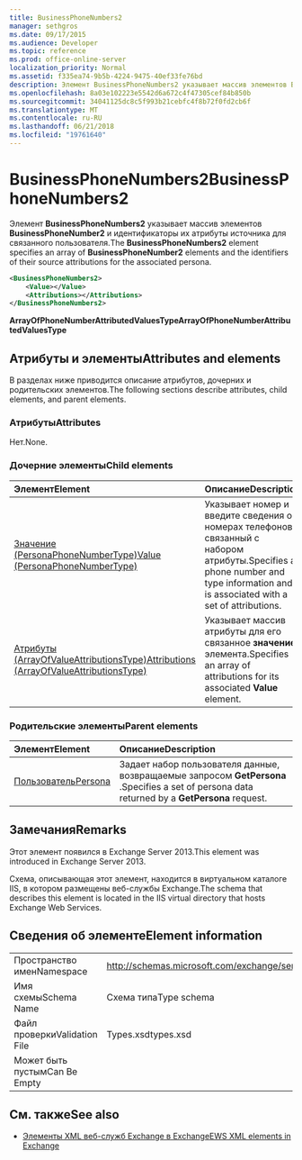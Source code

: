```yaml
---
title: BusinessPhoneNumbers2
manager: sethgros
ms.date: 09/17/2015
ms.audience: Developer
ms.topic: reference
ms.prod: office-online-server
localization_priority: Normal
ms.assetid: f335ea74-9b5b-4224-9475-40ef33fe76bd
description: Элемент BusinessPhoneNumbers2 указывает массив элементов BusinessPhoneNumber2 и идентификаторы их атрибуты источника для связанного пользователя.
ms.openlocfilehash: 8a03e102223e5542d6a672c4f47305cef84b850b
ms.sourcegitcommit: 34041125dc8c5f993b21cebfc4f8b72f0fd2cb6f
ms.translationtype: MT
ms.contentlocale: ru-RU
ms.lasthandoff: 06/21/2018
ms.locfileid: "19761640"
---
```

# <a name="businessphonenumbers2"></a><span data-ttu-id="cf399-103">BusinessPhoneNumbers2</span><span class="sxs-lookup"><span data-stu-id="cf399-103">BusinessPhoneNumbers2</span></span>

<span data-ttu-id="cf399-104">Элемент **BusinessPhoneNumbers2** указывает массив элементов **BusinessPhoneNumber2** и идентификаторы их атрибуты источника для связанного пользователя.</span><span class="sxs-lookup"><span data-stu-id="cf399-104">The **BusinessPhoneNumbers2** element specifies an array of **BusinessPhoneNumber2** elements and the identifiers of their source attributions for the associated persona.</span></span> 
  
```XML
<BusinessPhoneNumbers2>
    <Value></Value>
    <Attributions></Attributions>
</BusinessPhoneNumbers2>
```

 <span data-ttu-id="cf399-105">**ArrayOfPhoneNumberAttributedValuesType**</span><span class="sxs-lookup"><span data-stu-id="cf399-105">**ArrayOfPhoneNumberAttributedValuesType**</span></span>
## <a name="attributes-and-elements"></a><span data-ttu-id="cf399-106">Атрибуты и элементы</span><span class="sxs-lookup"><span data-stu-id="cf399-106">Attributes and elements</span></span>

<span data-ttu-id="cf399-107">В разделах ниже приводится описание атрибутов, дочерних и родительских элементов.</span><span class="sxs-lookup"><span data-stu-id="cf399-107">The following sections describe attributes, child elements, and parent elements.</span></span>
  
### <a name="attributes"></a><span data-ttu-id="cf399-108">Атрибуты</span><span class="sxs-lookup"><span data-stu-id="cf399-108">Attributes</span></span>

<span data-ttu-id="cf399-109">Нет.</span><span class="sxs-lookup"><span data-stu-id="cf399-109">None.</span></span>
  
### <a name="child-elements"></a><span data-ttu-id="cf399-110">Дочерние элементы</span><span class="sxs-lookup"><span data-stu-id="cf399-110">Child elements</span></span>

|<span data-ttu-id="cf399-111">**Элемент**</span><span class="sxs-lookup"><span data-stu-id="cf399-111">**Element**</span></span>|<span data-ttu-id="cf399-112">**Описание**</span><span class="sxs-lookup"><span data-stu-id="cf399-112">**Description**</span></span>|
|:-----|:-----|
|[<span data-ttu-id="cf399-113">Значение (PersonaPhoneNumberType)</span><span class="sxs-lookup"><span data-stu-id="cf399-113">Value (PersonaPhoneNumberType)</span></span>](value-personaphonenumbertype.md) <br/> |<span data-ttu-id="cf399-114">Указывает номер и введите сведения о номерах телефонов и связанный с набором атрибуты.</span><span class="sxs-lookup"><span data-stu-id="cf399-114">Specifies a phone number and type information and is associated with a set of attributions.</span></span>  <br/> |
|[<span data-ttu-id="cf399-115">Атрибуты (ArrayOfValueAttributionsType)</span><span class="sxs-lookup"><span data-stu-id="cf399-115">Attributions (ArrayOfValueAttributionsType)</span></span>](attributions-arrayofvalueattributionstype.md) <br/> |<span data-ttu-id="cf399-116">Указывает массив атрибуты для его связанное **значение** элемента.</span><span class="sxs-lookup"><span data-stu-id="cf399-116">Specifies an array of attributions for its associated **Value** element.</span></span>  <br/> |
   
### <a name="parent-elements"></a><span data-ttu-id="cf399-117">Родительские элементы</span><span class="sxs-lookup"><span data-stu-id="cf399-117">Parent elements</span></span>

|<span data-ttu-id="cf399-118">**Элемент**</span><span class="sxs-lookup"><span data-stu-id="cf399-118">**Element**</span></span>|<span data-ttu-id="cf399-119">**Описание**</span><span class="sxs-lookup"><span data-stu-id="cf399-119">**Description**</span></span>|
|:-----|:-----|
|[<span data-ttu-id="cf399-120">Пользователь</span><span class="sxs-lookup"><span data-stu-id="cf399-120">Persona</span></span>](persona.md) <br/> |<span data-ttu-id="cf399-121">Задает набор пользователя данные, возвращаемые запросом **GetPersona** .</span><span class="sxs-lookup"><span data-stu-id="cf399-121">Specifies a set of persona data returned by a **GetPersona** request.</span></span>  <br/> |
   
## <a name="remarks"></a><span data-ttu-id="cf399-122">Замечания</span><span class="sxs-lookup"><span data-stu-id="cf399-122">Remarks</span></span>

<span data-ttu-id="cf399-123">Этот элемент появился в Exchange Server 2013.</span><span class="sxs-lookup"><span data-stu-id="cf399-123">This element was introduced in Exchange Server 2013.</span></span>
  
<span data-ttu-id="cf399-124">Схема, описывающая этот элемент, находится в виртуальном каталоге IIS, в котором размещены веб-службы Exchange.</span><span class="sxs-lookup"><span data-stu-id="cf399-124">The schema that describes this element is located in the IIS virtual directory that hosts Exchange Web Services.</span></span>
  
## <a name="element-information"></a><span data-ttu-id="cf399-125">Сведения об элементе</span><span class="sxs-lookup"><span data-stu-id="cf399-125">Element information</span></span>

|||
|:-----|:-----|
|<span data-ttu-id="cf399-126">Пространство имен</span><span class="sxs-lookup"><span data-stu-id="cf399-126">Namespace</span></span>  <br/> |http://schemas.microsoft.com/exchange/services/2006/types  <br/> |
|<span data-ttu-id="cf399-127">Имя схемы</span><span class="sxs-lookup"><span data-stu-id="cf399-127">Schema Name</span></span>  <br/> |<span data-ttu-id="cf399-128">Схема типа</span><span class="sxs-lookup"><span data-stu-id="cf399-128">Type schema</span></span>  <br/> |
|<span data-ttu-id="cf399-129">Файл проверки</span><span class="sxs-lookup"><span data-stu-id="cf399-129">Validation File</span></span>  <br/> |<span data-ttu-id="cf399-130">Types.xsd</span><span class="sxs-lookup"><span data-stu-id="cf399-130">types.xsd</span></span>  <br/> |
|<span data-ttu-id="cf399-131">Может быть пустым</span><span class="sxs-lookup"><span data-stu-id="cf399-131">Can Be Empty</span></span>  <br/> ||
   
## <a name="see-also"></a><span data-ttu-id="cf399-132">См. также</span><span class="sxs-lookup"><span data-stu-id="cf399-132">See also</span></span>



- [<span data-ttu-id="cf399-133">Элементы XML веб-служб Exchange в Exchange</span><span class="sxs-lookup"><span data-stu-id="cf399-133">EWS XML elements in Exchange</span></span>](ews-xml-elements-in-exchange.md)

